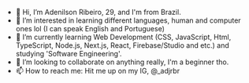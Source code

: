 - 👋 Hi, I’m Adenilson Ribeiro, 29, and I'm from Brazil.
- 👀 I’m interested in learning different languages, human and computer ones lol (I can speak English and Portuguese)
- 🌱 I’m currently learning Web Development (CSS, JavaScript, Html, TypeScript, Node.js, Next.js, React, Firebase/Studio and etc.) and studying 'Software Engineering'.
- 💞️ I’m looking to collaborate on anything really, I'm a beginner tho.
- 📫 How to reach me: Hit me up on my IG, @_adjrbr

<!---
aaadjrbr/aaadjrbr is a ✨ special ✨ repository because its `README.md` (this file) appears on your GitHub profile.
You can click the Preview link to take a look at your changes.
--->
